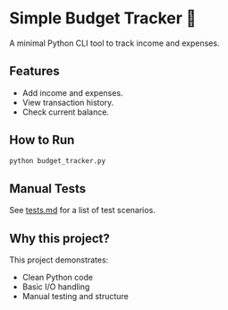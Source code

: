 # Simple Budget Tracker 💸

A minimal Python CLI tool to track income and expenses.

## Features
- Add income and expenses.
- View transaction history.
- Check current balance.

## How to Run
```bash
python budget_tracker.py
```

## Manual Tests
See [tests.md](./tests.md) for a list of test scenarios.

## Why this project?
This project demonstrates:
- Clean Python code
- Basic I/O handling
- Manual testing and structure

